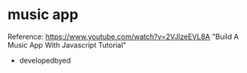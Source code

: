 # music app
Reference: https://www.youtube.com/watch?v=2VJlzeEVL8A
"Build A Music App With Javascript Tutorial"
- developedbyed
